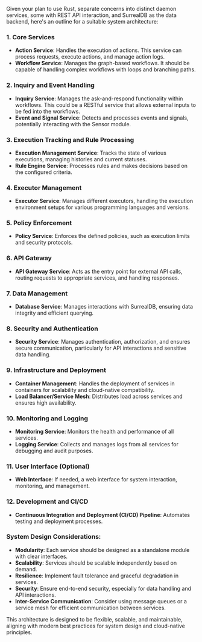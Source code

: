 Given your plan to use Rust, separate concerns into distinct daemon services, some with REST API interaction, and SurrealDB as the data backend, here's an outline for a suitable system architecture:

### 1. **Core Services**
   - **Action Service**: Handles the execution of actions. This service can process requests, execute actions, and manage action logs.
   - **Workflow Service**: Manages the graph-based workflows. It should be capable of handling complex workflows with loops and branching paths.

### 2. **Inquiry and Event Handling**
   - **Inquiry Service**: Manages the ask-and-respond functionality within workflows. This could be a RESTful service that allows external inputs to be fed into the workflows.
   - **Event and Signal Service**: Detects and processes events and signals, potentially interacting with the Sensor module.

### 3. **Execution Tracking and Rule Processing**
   - **Execution Management Service**: Tracks the state of various executions, managing histories and current statuses.
   - **Rule Engine Service**: Processes rules and makes decisions based on the configured criteria.

### 4. **Executor Management**
   - **Executor Service**: Manages different executors, handling the execution environment setups for various programming languages and versions.

### 5. **Policy Enforcement**
   - **Policy Service**: Enforces the defined policies, such as execution limits and security protocols.

### 6. **API Gateway**
   - **API Gateway Service**: Acts as the entry point for external API calls, routing requests to appropriate services, and handling responses.

### 7. **Data Management**
   - **Database Service**: Manages interactions with SurrealDB, ensuring data integrity and efficient querying.

### 8. **Security and Authentication**
   - **Security Service**: Manages authentication, authorization, and ensures secure communication, particularly for API interactions and sensitive data handling.

### 9. **Infrastructure and Deployment**
   - **Container Management**: Handles the deployment of services in containers for scalability and cloud-native compatibility.
   - **Load Balancer/Service Mesh**: Distributes load across services and ensures high availability.

### 10. **Monitoring and Logging**
   - **Monitoring Service**: Monitors the health and performance of all services.
   - **Logging Service**: Collects and manages logs from all services for debugging and audit purposes.

### 11. **User Interface (Optional)**
   - **Web Interface**: If needed, a web interface for system interaction, monitoring, and management.

### 12. **Development and CI/CD**
   - **Continuous Integration and Deployment (CI/CD) Pipeline**: Automates testing and deployment processes.

### System Design Considerations:
- **Modularity**: Each service should be designed as a standalone module with clear interfaces.
- **Scalability**: Services should be scalable independently based on demand.
- **Resilience**: Implement fault tolerance and graceful degradation in services.
- **Security**: Ensure end-to-end security, especially for data handling and API interactions.
- **Inter-Service Communication**: Consider using message queues or a service mesh for efficient communication between services.

This architecture is designed to be flexible, scalable, and maintainable, aligning with modern best practices for system design and cloud-native principles.